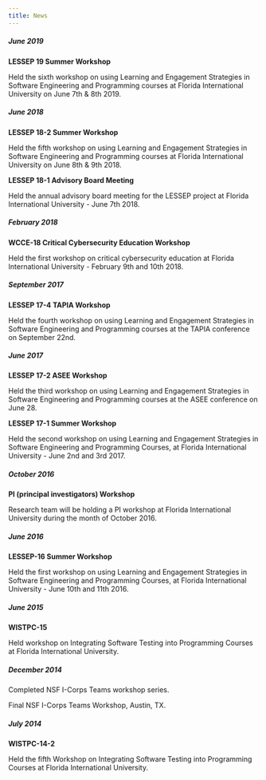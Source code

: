 ```yaml
---
title: News
---
```


##### June 2019

**LESSEP 19 Summer Workshop**

Held the sixth workshop on using Learning and Engagement Strategies in Software Engineering and Programming courses at Florida International University on June 7th & 8th 2019.

##### June 2018

**LESSEP 18-2 Summer Workshop**

Held the fifth workshop on using Learning and Engagement Strategies in Software Engineering and Programming courses at Florida International University on June 8th & 9th 2018.

**LESSEP 18-1 Advisory Board Meeting**

Held the annual advisory board meeting for the LESSEP project at Florida International University - June 7th 2018.

##### February 2018

**WCCE-18 Critical Cybersecurity Education Workshop**

Held the first workshop on critical cybersecurity education at Florida International University - February 9th and 10th 2018.

##### September 2017

**LESSEP 17-4 TAPIA Workshop**

Held the fourth workshop on using Learning and Engagement Strategies in Software Engineering and Programming courses at the TAPIA conference on September 22nd.

##### June 2017

**LESSEP 17-2 ASEE Workshop**

Held the third workshop on using Learning and Engagement Strategies in Software Engineering and Programming courses at the ASEE conference on June 28.

**LESSEP 17-1 Summer Workshop**

Held the second workshop on using Learning and Engagement Strategies in Software Engineering and Programming Courses, at Florida International University - June 2nd and 3rd 2017.

##### October 2016

**PI (principal investigators) Workshop**

Research team will be holding a PI workshop at Florida International University during the month of October 2016.

##### June 2016

**LESSEP-16 Summer Workshop**

Held the first workshop on using Learning and Engagement Strategies in Software Engineering and Programming Courses, at Florida International University - June 10th and 11th 2016.

##### June 2015

**WISTPC-15**

Held workshop on Integrating Software Testing into Programming Courses at Florida International University.

##### December 2014

Completed NSF I-Corps Teams workshop series.

Final NSF I-Corps Teams Workshop, Austin, TX.

##### July 2014

**WISTPC-14-2**

Held the fifth Workshop on Integrating Software Testing into Programming Courses at Florida International University.
